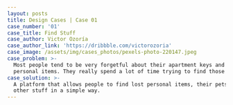 ```yaml
---
layout: posts
title: Design Cases | Case 01
case_number: '01'
case_title: Find Stuff
case_author: Victor Ozoría
case_author_link: 'https://dribbble.com/victorozoria'
case_image: /assets/img/cases_photos/pexels-photo-220147.jpeg
case_problem: >-
  Most people tend to be very forgetful about their apartment keys and other
  personal items. They really spend a lot of time trying to find those things.
case_solution: >-
  A platform that allows people to find lost personal items, their pets, and
  other stuff in a simple way.
---
```


